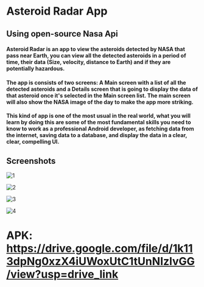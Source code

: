 # Asteroid Radar App 
## Using open-source Nasa Api

#### Asteroid Radar is an app to view the asteroids detected by NASA that pass near Earth, you can view all the detected asteroids in a period of time, their data (Size, velocity, distance to Earth) and if they are potentially hazardous.

#### The app is consists of two screens: A Main screen with a list of all the detected asteroids and a Details screen that is going to display the data of that asteroid once it's selected in the Main screen list. The main screen will also show the NASA image of the day to make the app more striking.

#### This kind of app is one of the most usual in the real world, what you will learn by doing this are some of the most fundamental skills you need to know to work as a professional Android developer, as fetching data from the internet, saving data to a database, and display the data in a clear, clear, compelling UI.

## Screenshots

![1](https://github.com/AbanoubGamalll/Asteroid-Radar-App/assets/63438088/efb75d28-f4a3-4991-8377-b88120549b76)

![2](https://github.com/AbanoubGamalll/Asteroid-Radar-App/assets/63438088/beed1c8b-30d8-448c-836f-e4c713425c13)

![3](https://github.com/AbanoubGamalll/Asteroid-Radar-App/assets/63438088/3a1d510d-843c-487f-8280-2a7898b18d78)

![4](https://github.com/AbanoubGamalll/Asteroid-Radar-App/assets/63438088/5ae19997-79fd-4901-9202-7e125a6b480d)


# APK: https://drive.google.com/file/d/1k113dpNg0xzX4iUWoxUtC1tUnNIzlvGG/view?usp=drive_link
